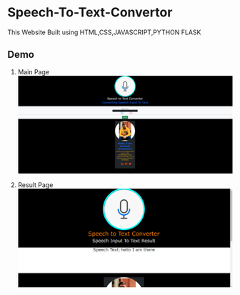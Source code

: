 # Speech-To-Text-Convertor
This Website Built using HTML,CSS,JAVASCRIPT,PYTHON FLASK

## Demo
1. Main Page
![](./images/speech1.png)

2. Result Page
![](./images/speech2.png)
